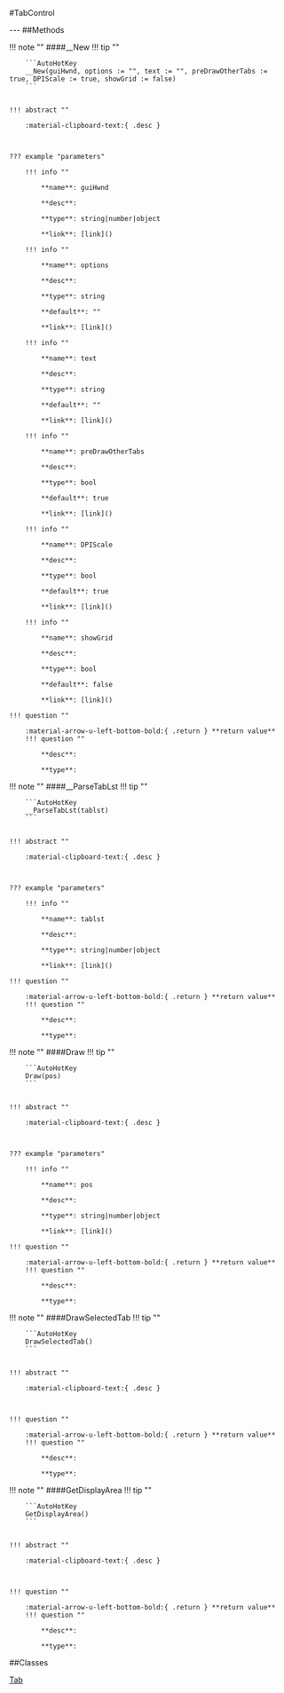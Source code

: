#TabControl
<figure markdown="1">

</figure>
---
##Methods

!!! note ""
    ####__New
    !!! tip ""

        ```AutoHotKey
        __New(guiHwnd, options := "", text := "", preDrawOtherTabs := true, DPIScale := true, showGrid := false)
        ```


    !!! abstract ""

        :material-clipboard-text:{ .desc } 



    ??? example "parameters"

        !!! info ""

            **name**: guiHwnd

            **desc**: 

            **type**: string|number|object

            **link**: [link]()

        !!! info ""

            **name**: options

            **desc**: 

            **type**: string

            **default**: ""

            **link**: [link]()

        !!! info ""

            **name**: text

            **desc**: 

            **type**: string

            **default**: ""

            **link**: [link]()

        !!! info ""

            **name**: preDrawOtherTabs

            **desc**: 

            **type**: bool

            **default**: true

            **link**: [link]()

        !!! info ""

            **name**: DPIScale

            **desc**: 

            **type**: bool

            **default**: true

            **link**: [link]()

        !!! info ""

            **name**: showGrid

            **desc**: 

            **type**: bool

            **default**: false

            **link**: [link]()

    !!! question ""

        :material-arrow-u-left-bottom-bold:{ .return } **return value**
        !!! question ""

            **desc**: 

            **type**: 

!!! note ""
    ####__ParseTabLst
    !!! tip ""

        ```AutoHotKey
        __ParseTabLst(tablst)
        ```


    !!! abstract ""

        :material-clipboard-text:{ .desc } 



    ??? example "parameters"

        !!! info ""

            **name**: tablst

            **desc**: 

            **type**: string|number|object

            **link**: [link]()

    !!! question ""

        :material-arrow-u-left-bottom-bold:{ .return } **return value**
        !!! question ""

            **desc**: 

            **type**: 

!!! note ""
    ####Draw
    !!! tip ""

        ```AutoHotKey
        Draw(pos)
        ```


    !!! abstract ""

        :material-clipboard-text:{ .desc } 



    ??? example "parameters"

        !!! info ""

            **name**: pos

            **desc**: 

            **type**: string|number|object

            **link**: [link]()

    !!! question ""

        :material-arrow-u-left-bottom-bold:{ .return } **return value**
        !!! question ""

            **desc**: 

            **type**: 

!!! note ""
    ####DrawSelectedTab
    !!! tip ""

        ```AutoHotKey
        DrawSelectedTab()
        ```


    !!! abstract ""

        :material-clipboard-text:{ .desc } 



    !!! question ""

        :material-arrow-u-left-bottom-bold:{ .return } **return value**
        !!! question ""

            **desc**: 

            **type**: 

!!! note ""
    ####GetDisplayArea
    !!! tip ""

        ```AutoHotKey
        GetDisplayArea()
        ```


    !!! abstract ""

        :material-clipboard-text:{ .desc } 



    !!! question ""

        :material-arrow-u-left-bottom-bold:{ .return } **return value**
        !!! question ""

            **desc**: 

            **type**: 

##Classes

[Tab](../Tab/)

